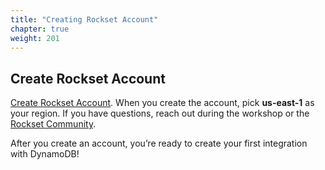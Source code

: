 ```yaml
---
title: "Creating Rockset Account"
chapter: true
weight: 201
---
```


## Create Rockset Account

<a href="https://console.rockset.com/create">Create Rockset Account</a>. When you create the account, pick **us-east-1** as your region. If you have questions, reach out during the workshop or the <a href="https://community.rockset.com/"> Rockset Community</a>. 

After you create an account, you’re ready to create your first integration with DynamoDB! 

